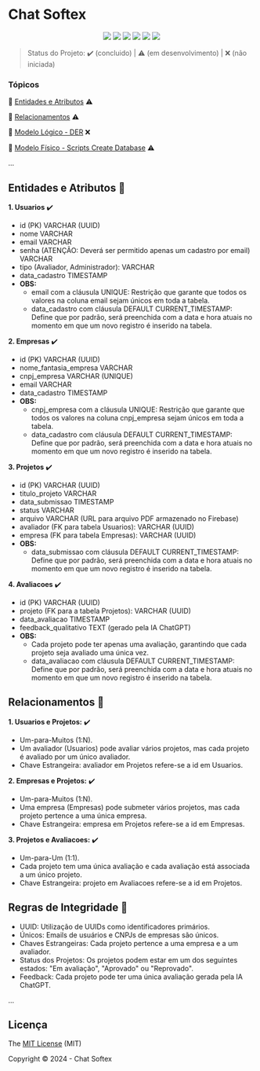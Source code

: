 <h1>Chat Softex</h1>

<p align="center">
  <img src="http://img.shields.io/static/v1?label=Draw.io&message=24.6.4&color=f08705&style=for-the-badge&logo=diagramsdotnet"/>
  <img src="http://img.shields.io/static/v1?label=Workbench MySQL&message=8.0.38&color=4479a1&style=for-the-badge&logo=mysql&logoColor=f5f5f5"/>
  <img src="http://img.shields.io/static/v1?label=PostgreSQL&message=16&color=4169e1&style=for-the-badge&logo=postgresql&logoColor=f5f5f5"/>
  <img src="http://img.shields.io/static/v1?label=Firebase&message=10.13.0&color=DD2C00&style=for-the-badge&logo=firebase"/>
  <img src="http://img.shields.io/static/v1?label=STATUS&message=CONCLUIDO&color=green&style=for-the-badge"/>
  <img src="http://img.shields.io/static/v1?label=License&message=MIT&color=green&style=for-the-badge"/>
</p>

> Status do Projeto: :heavy_check_mark: (concluido) | :warning: (em desenvolvimento) | :x: (não iniciada)

### Tópicos 

:small_blue_diamond: [Entidades e Atributos](#entidades-e-atributos-file_folder) :warning:

:small_blue_diamond: [Relacionamentos](#relacionamentos-handshake) :warning:

:small_blue_diamond: [Modelo Lógico - DER](modelo_logico_der) :x:

:small_blue_diamond: [Modelo Físico - Scripts Create Database](scripts_create_database) :warning:

... 

## Entidades e Atributos :file_folder:

<p align="justify">

**1. Usuarios** :heavy_check_mark:
  - id (PK) VARCHAR (UUID)
  - nome VARCHAR
  - email VARCHAR
  - senha (ATENÇÃO: Deverá ser permitido apenas um cadastro por email) VARCHAR
  - tipo (Avaliador, Administrador): VARCHAR
  - data_cadastro TIMESTAMP
  - **OBS:**
    - email com a cláusula UNIQUE: Restrição que garante que todos os valores na coluna email sejam únicos em toda a tabela.
    - data_cadastro com cláusula DEFAULT CURRENT_TIMESTAMP: Define que por padrão, será preenchida com a data e hora atuais no momento em que um novo registro é inserido na tabela.

**2. Empresas** :heavy_check_mark:
  - id (PK) VARCHAR (UUID)
  - nome_fantasia_empresa VARCHAR
  - cnpj_empresa VARCHAR (UNIQUE)
  - email VARCHAR
  - data_cadastro TIMESTAMP
  - **OBS:**
    - cnpj_empresa com a cláusula UNIQUE: Restrição que garante que todos os valores na coluna cnpj_empresa sejam únicos em toda a tabela.
    - data_cadastro com cláusula DEFAULT CURRENT_TIMESTAMP: Define que por padrão, será preenchida com a data e hora atuais no momento em que um novo registro é inserido na tabela.

**3. Projetos** :heavy_check_mark:
  - id (PK) VARCHAR (UUID)
  - titulo_projeto VARCHAR
  - data_submissao TIMESTAMP
  - status VARCHAR
  - arquivo VARCHAR (URL para arquivo PDF armazenado no Firebase)
  - avaliador (FK para tabela Usuarios): VARCHAR (UUID)
  - empresa (FK para tabela Empresas): VARCHAR (UUID)
  - **OBS:**
    - data_submissao com cláusula DEFAULT CURRENT_TIMESTAMP: Define que por padrão, será preenchida com a data e hora atuais no momento em que um novo registro é inserido na tabela.

**4. Avaliacoes** :heavy_check_mark:
  - id (PK) VARCHAR (UUID)
  - projeto (FK para a tabela Projetos): VARCHAR (UUID)
  - data_avaliacao TIMESTAMP
  - feedback_qualitativo TEXT (gerado pela IA ChatGPT)
  - **OBS:**
    - Cada projeto pode ter apenas uma avaliação, garantindo que cada projeto seja avaliado uma única vez.
    - data_avaliacao com cláusula DEFAULT CURRENT_TIMESTAMP: Define que por padrão, será preenchida com a data e hora atuais no momento em que um novo registro é inserido na tabela.

</p>

## Relacionamentos :handshake:

**1. Usuarios e Projetos:** :heavy_check_mark:
  - Um-para-Muitos (1:N).
  - Um avaliador (Usuarios) pode avaliar vários projetos, mas cada projeto é avaliado por um único avaliador.
  - Chave Estrangeira: avaliador em Projetos refere-se a id em Usuarios.

**2. Empresas e Projetos:** :heavy_check_mark:
  - Um-para-Muitos (1:N).
  - Uma empresa (Empresas) pode submeter vários projetos, mas cada projeto pertence a uma única empresa.
  - Chave Estrangeira: empresa em Projetos refere-se a id em Empresas.

**3. Projetos e Avaliacoes:** :heavy_check_mark:
  - Um-para-Um (1:1).
  - Cada projeto tem uma única avaliação e cada avaliação está associada a um único projeto.
  - Chave Estrangeira: projeto em Avaliacoes refere-se a id em Projetos.



## Regras de Integridade :pencil:

- UUID: Utilização de UUIDs como identificadores primários.
- Únicos: Emails de usuários e CNPJs de empresas são únicos.
- Chaves Estrangeiras: Cada projeto pertence a uma empresa e a um avaliador.
- Status dos Projetos: Os projetos podem estar em um dos seguintes estados: "Em avaliação", "Aprovado" ou "Reprovado".
- Feedback: Cada projeto pode ter uma única avaliação gerada pela IA ChatGPT.

...

## Licença 

The [MIT License]() (MIT)

Copyright :copyright: 2024 - Chat Softex
